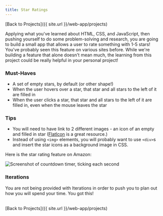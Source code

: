 ```yaml
---
title: Star Ratings
---
```


[Back to Projects]({{ site.url }}/web-app/projects)

Applying what you've learned about HTML, CSS, and JavaScript, then pushing yourself to do some problem-solving and research, you are going to build a small app that allows a user to rate something with 1-5 stars! You've probably seen this feature on various sites before. While we're building a feature that alone doesn't mean much, the learning from this project could be really helpful in your personal project!

### Must-Haves

- A set of empty stars, by default (or other shape!)
- When the user hovers over a star, that star and all stars to the left of it are filled in
- When the user clicks a star, that star and all stars to the left of it are filled in, even when the mouse leaves the star

### Tips

- You will need to have link to 2 different images - an icon of an empty and filled in star (<a target="blank" href="https://www.flaticon.com/">FlatIcon</a> is a great resource.)
- Instead of using `<img>` elements, you will probably want to use `<div>`s and insert the star icons as a background image in CSS.

Here is the star rating feature on Amazon:

<img alt="Screenshot of countdown timer, ticking each second" src="{{ site.url }}/web-app/projects/star-ratings/assets/amazon.gif">

### Iterations

You are not being provided with Iterations in order to push you to plan out how you will spend your time. You got this!

<br>
[Back to Projects]({{ site.url }}/web-app/projects)
